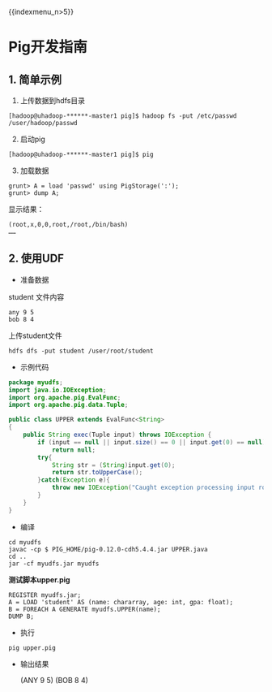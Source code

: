 {{indexmenu_n>5}}

# Pig开发指南

## 1. 简单示例

 1. 上传数据到hdfs目录

```
[hadoop@uhadoop-******-master1 pig]$ hadoop fs -put /etc/passwd /user/hadoop/passwd
```

 2. 启动pig

```
[hadoop@uhadoop-******-master1 pig]$ pig
```

 3. 加载数据

```
grunt> A = load 'passwd' using PigStorage(':');
grunt> dump A;
```

显示结果：

```
(root,x,0,0,root,/root,/bin/bash) 
……
```

## 2. 使用UDF

- 准备数据

student 文件内容

    any 9 5
    bob 8 4

上传student文件

```
hdfs dfs -put student /user/root/student
```

- 示例代码

``` java
package myudfs;
import java.io.IOException;
import org.apache.pig.EvalFunc;
import org.apache.pig.data.Tuple;

public class UPPER extends EvalFunc<String>
{
    public String exec(Tuple input) throws IOException {
        if (input == null || input.size() == 0 || input.get(0) == null)
            return null;
        try{
            String str = (String)input.get(0);
            return str.toUpperCase();
        }catch(Exception e){
            throw new IOException("Caught exception processing input row ", e);
        }
    }
}
```

- 编译

```
cd myudfs
javac -cp $ PIG_HOME/pig-0.12.0-cdh5.4.4.jar UPPER.java
cd ..
jar -cf myudfs.jar myudfs
```

**测试脚本upper.pig**

``` pig
REGISTER myudfs.jar;
A = LOAD 'student' AS (name: chararray, age: int, gpa: float);
B = FOREACH A GENERATE myudfs.UPPER(name);
DUMP B;
```

- 执行

```
pig upper.pig
```

- 输出结果

    (ANY 9 5)
    (BOB 8 4)
